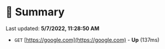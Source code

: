 # 📖 Summary
Last updated: **5/7/2022, 11:28:50 AM**

- `GET` [https://google.com](https://google.com) - **Up** (137ms)
